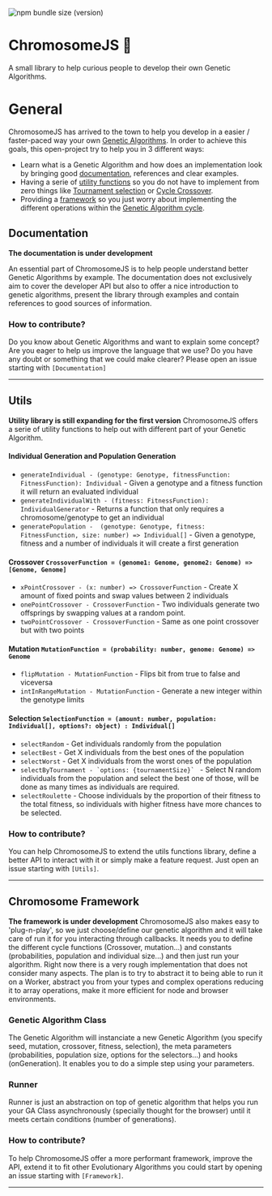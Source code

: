 ![npm bundle size (version)](https://img.shields.io/bundlephobia/minzip/chromosome-js/0.4.0)

# ChromosomeJS 🐒

A small library to help curious people to develop their own Genetic Algorithms. 

General
======

ChromosomeJS has arrived to the town to help you develop in a easier / faster-paced way your own [Genetic Algorithms](https://en.wikipedia.org/wiki/Genetic_algorithm). In order to achieve this goals, this open-project try to help you in 3 different ways: 
- Learn what is a Genetic Algorithm and how does an implementation look by bringing good [documentation](#documentation), references and clear examples. 
- Having a serie of [utility functions](#utils) so you do not have to implement from zero things like [Tournament selection](https://en.wikipedia.org/wiki/Tournament_selection) or [Cycle Crossover](https://www.hindawi.com/journals/cin/2017/7430125/). 
- Providing a [framework](#chromosome-framework) so you just worry about implementing the different operations within the [Genetic Algorithm cycle](https://cdn-images-1.medium.com/max/1600/1*HP8JVxlJtOv14rGLJfXEzA.png).

## Documentation
__The documentation is under development__

An essential part of ChromosomeJS is to help people understand better Genetic Algorithms by example. The documentation does not exclusively aim to cover the developer API but also to offer a nice introduction to genetic algorithms, present the library through examples and contain references to good sources of information.

### How to contribute?
Do you know about Genetic Algorithms and want to explain some concept? Are you eager to help us improve the language that we use? Do you have any doubt or something that we could make clearer? Please open an issue starting with ```[Documentation]```

---

## Utils
__Utility library is still expanding for the first version__
ChromosomeJS offers a serie of utility functions to help out with different part of your Genetic Algorithm. 

#### Individual Generation and Population Generation

- ```generateIndividual - (genotype: Genotype, fitnessFunction: FitnessFunction): Individual``` - Given a genotype and a fitness function it will return an evaluated individual
- ```generateIndividualWith - (fitness: FitnessFunction): IndividualGenerator``` - Returns a function that only requires a chromosome/genotype to get an individual
- ```generatePopulation -  (genotype: Genotype, fitness: FitnessFunction, size: number) => Individual[]``` - Given a genotype, fitness and a number of individuals it will create a first generation

#### Crossover `CrossoverFunction = (genome1: Genome, genome2: Genome) => [Genome, Genome]`

- ```xPointCrossover - (x: number) => CrossoverFunction``` - Create X amount of fixed points and swap values between 2 individuals 
- ```onePointCrossover - CrossoverFunction``` - Two individuals generate two offsprings by swapping values at a random point.
- ```twoPointCrossover - CrossoverFunction``` - Same as one point crossover but with two points

#### Mutation `MutationFunction = (probability: number, genome: Genome) => Genome`

- ```flipMutation - MutationFunction``` - Flips bit from true to false and viceversa
- ```intInRangeMutation - MutationFunction``` - Generate a new integer within the genotype limits

#### Selection `SelectionFunction = (amount: number, population: Individual[], options?: object) : Individual[]`

- ```selectRandom``` - Get individuals randomly from the population
- ```selectBest``` - Get X individuals from the best ones of the population
- ```selectWorst``` - Get X individuals from the worst ones of the population
- ```selectByTournament - `options: {tournamentSize}` ``` - Select N random individuals from the population and select the best one of those, will be done as many times as individuals are required.
- ```selectRoulette``` - Choose individuals by the proportion of their fitness to the total fitness, so individuals with higher fitness have more chances to be selected.

### How to contribute?
You can help ChromosomeJS to extend the utils functions library, define a better API to interact with it or simply make a feature request. Just open an issue starting with ```[Utils]```.

---

## Chromosome Framework
__The framework is under development__
ChromosomeJS also makes easy to 'plug-n-play', so we just choose/define our genetic algorithm and it will take care of run it for you interacting through callbacks. It needs you to define the different cycle functions (Crossover, mutation...) and constants (probabilities, population and individual size...) and then just run your algorithm. Right now there is a very rough implementation that does not consider many aspects. The plan is to try to abstract it to being able to run it on a Worker, abstract you from your types and complex operations reducing it to array operations, make it more efficient for node and browser environments.

### Genetic Algorithm Class

The Genetic Algorithm will instanciate a new Genetic Algorithm (you specify seed, mutation, crossover, fitness, selection), the meta parameters (probabilities, population size, options for the selectors...) and hooks (onGeneration). It enables you to do a simple step using your parameters.
### Runner
Runner is just an abstraction on top of genetic algorithm that helps you run your GA Class asynchronously (specially thought for the browser) until it meets certain conditions (number of generations).

### How to contribute?
To help ChromosomeJS offer a more performant framework, improve the API, extend it to fit other Evolutionary Algorithms you could start by opening an issue starting with ```[Framework]```.

---
